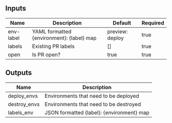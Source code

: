 <!-- markdownlint-disable -->

## Inputs

| Name | Description | Default | Required |
|------|-------------|---------|----------|
| env-label | YAML formatted {environment}: {label} map  | preview: deploy<br> | true |
| labels | Existing PR labels | [] | true |
| open | Is PR open? | true | true |


## Outputs

| Name | Description |
|------|-------------|
| deploy\_envs | Environments that need to be deployed |
| destroy\_envs | Environments that need to be destroyed |
| labels\_env | JSON formatted {label}: {environment} map |
<!-- markdownlint-restore -->
